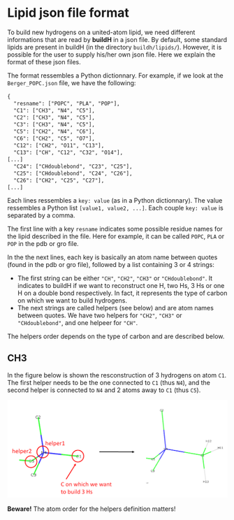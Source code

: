 # Lipid json file format

To build new hydrogens on a united-atom lipid, we need different informations that are read by **buildH** in a json file. By default, some standard lipids are present in buildH (in the directory `buildh/lipids/`). However, it is possible for the user to supply his/her own json file. Here we explain the format of these json files.

The format ressembles a Python dictionnary. For example, if we look at the `Berger_POPC.json` file, we have the following:

```
{
  "resname": ["POPC", "PLA", "POP"],
  "C1": ["CH3", "N4", "C5"],
  "C2": ["CH3", "N4", "C5"],
  "C3": ["CH3", "N4", "C5"],
  "C5": ["CH2", "N4", "C6"],
  "C6": ["CH2", "C5", "O7"],
  "C12": ["CH2", "O11", "C13"],
  "C13": ["CH", "C12", "C32", "O14"],
[...]
  "C24": ["CHdoublebond", "C23", "C25"],
  "C25": ["CHdoublebond", "C24", "C26"],
  "C26": ["CH2", "C25", "C27"],
[...]
```

Each lines ressembles a `key: value` (as in a Python dictionnary). The value ressembles a Python list `[value1, value2, ...]`. Each couple `key: value` is separated by a comma.

The first line with a key `resname` indicates some possible residue names for the lipid described in the file. Here for example, it can be called `POPC`, `PLA` or `POP` in the pdb or gro file.

In the the next lines, each key is basically an atom name between quotes (found in the pdb or gro file), followed by a list containing 3 or 4 strings:

- The first string can be either `"CH"`, `"CH2"`, `"CH3"` or `"CHdoublebond"`. It indicates to buildH if we want to reconstruct one H, two Hs, 3 Hs or one H on a double bond respectively. In fact, it represents the type of carbon on which we want to build hydrogens.
- The next strings are called helpers (see below) and are atom names between quotes. We have two helpers for `"CH2"`, `"CH3"` or `"CHdoublebond"`, and one helpeer for `"CH"`.

The helpers order depends on the type of carbon and are described below.

## CH3

In the figure below is shown the resconstruction of 3 hydrogens on atom `C1`. The first helper needs to be the one connected to `C1` (thus `N4`), and the second helper is connected to `N4` and 2 atoms away to `C1` (thus `C5`).

![Reconstruction d'un CH3](img/build_CH3.png)


**Beware!** The atom order for the helpers definition matters!
